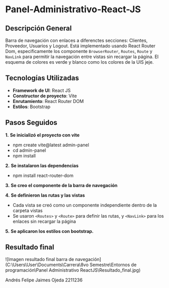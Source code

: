 # Panel-Administrativo-React-JS

## Descripción General
Barra de navegación con enlaces a diferenctes secciones: Clientes, Proveedor, Usuarios y Logout. Está implementado usando React Router Dom,
especificamente los componente `BrowserRouter`, `Routes`, `Route` y `NavLink` para permitir la navegación entre vistas sin recargar la página.
El esquema de colores es verde y blanco como los colores de la UIS jeje.

## Tecnologías Utilizadas

- **Framework de UI**: React JS
- **Constructor de proyecto**: Vite
- **Enrutamiento**: React Router DOM
- **Estilos**: Bootstrap 

## Pasos Seguidos

**1.** **Se inicializó el proyecto con vite**
   - npm create vite@latest admin-panel
   - cd admin-panel
   - npm install

**2.** **Se instalaron las dependencias**
   - npm install react-router-dom

**3.** **Se creo el componente de la barra de navegación**

**4.** **Se definieron las rutas y las vistas**
   - Cada vista se creó como un componente independiente dentro de la carpeta vistas
   - Se usaron `<Routes>` y `<Route>` para definir las rutas, y `<NavLink>` para los enlaces sin recargar la página

**5.** **Se aplicaron los estilos con bootstrap.**

## Resultado final

![Imagen resultado final barra de navegación](C:\Users\User\Documents\Carrera\8vo Semestre\Entornos de programación\Panel Administrativo ReactJS\Resultado_final.jpg)

Andrés Felipe Jaimes Ojeda
2211236


   
   



